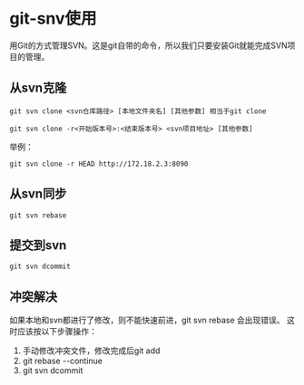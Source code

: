 # git-snv使用

用Git的方式管理SVN。这是git自带的命令，所以我们只要安装Git就能完成SVN项目的管理。

## 从svn克隆

    git svn clone <svn仓库路径> [本地文件夹名] [其他参数] 相当于git clone

    git svn clone -r<开始版本号>:<结束版本号> <svn项目地址> [其他参数]

举例：

    git svn clone -r HEAD http://172.18.2.3:8090

## 从svn同步

    git svn rebase

## 提交到svn

    git svn dcommit

## 冲突解决

如果本地和svn都进行了修改，则不能快速前进，git svn rebase 会出现错误。
这时应该按以下步骤操作：

1. 手动修改冲突文件，修改完成后git add
2. git rebase --continue
3. git svn dcommit